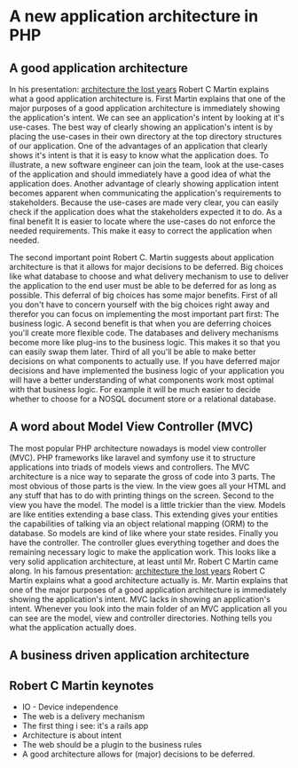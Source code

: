 # A new application architecture in PHP



## A good application architecture

In his presentation: [architecture the lost years](https://www.youtube.com/watch?v=NeXQEJNWO5w) Robert C Martin explains what a good application architecture is. First Martin explains that one of the major purposes of a good application architecture is immediately showing the application's intent. We can see an application's intent by looking at it's use-cases. The best way of clearly showing an application's intent is by placing the use-cases in their own directory at the top directory structures of our application. One of the advantages of an application that clearly shows it's intent is that it is easy to know what the application does. To illustrate, a new software engineer can join the team, look at the use-cases of the application and should immediately have a good idea of what the application does. Another advantage of clearly showing application intent becomes apparent when communicating the application's requirements to stakeholders. Because the use-cases are made very clear, you can easily check if the application does what the stakeholders expected it to do. As a final benefit It is easier to locate where the use-cases do not enforce the needed requirements. This make it easy to correct the application when needed.

The second important point Robert C. Martin suggests about application architecture is that it allows for major decisions to be deferred. Big choices like what database to choose and what delivery mechanism to use to deliver the application to the end user must be able to be deferred for as long as possible. This deferral of big choices has some major benefits. First of all you don't have to concern yourself with the big choices right away and therefor you can focus on implementing the most important part first: The business logic. A second benefit is that when you are deferring choices you'll create more flexible code. The databases and delivery mechanisms become more like plug-ins to the business logic. This makes it so that you can easily swap them later. Third of all you'll be able to make better decisions on what components to actually use. If you have deferred major decisions and have implemented the business logic of your application you will have a better understanding of what components work most optimal with that business logic. For example it will be much easier to decide whether to choose for a NOSQL document store or a relational database.

## A word about Model View Controller (MVC)

The most popular PHP architecture nowadays is model view controller (MVC). PHP frameworks like laravel and symfony use it to structure applications into triads of models views and controllers. The MVC architecture is a nice way to separate the gross of code into 3 parts. The most obvious of those parts is the view.  In the view goes all your HTML and any stuff that has to do with printing things on the screen. Second to the view you have the model. The model is a little trickier than the view. Models are like entities extending a base class. This extending gives your entities the capabilities of talking via an object relational mapping (ORM) to the database. So models are kind of like where your state resides. Finally you have the controller. The controller glues everything together and does the remaining necessary logic to make the application work. This looks like a very solid application architecture, at least until Mr. Robert C Martin came along. In his famous presentation: [architecture the lost years](https://www.youtube.com/watch?v=NeXQEJNWO5w) Robert C Martin explains what a good architecture actually is. Mr. Martin explains that one of the major purposes of a good application architecture is immediately showing the application's intent. MVC lacks in showing an application's intent. Whenever you look into the main folder of an MVC application all you can see are the model, view and controller directories. Nothing tells you what the application actually does.



## A business driven application architecture





## Robert C Martin keynotes

- IO  - Device independence
- The web is a delivery mechanism
- The first thing i see: it's a rails app
- Architecture is about intent
- The web should be a plugin to the business rules
- A good architecture allows for (major) decisions to be deferred.